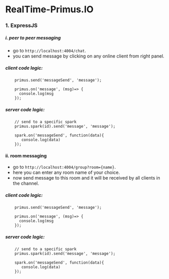 # RealTime-Primus.IO

### 1. ExpressJS

  ##### i. peer to peer messaging
   - go to `http://localhost:4004/chat`.
   - you can send message by clicking on any online client from right panel.

  ##### client code logic:

        primus.send('messageSend', 'message');

        primus.on('message', (msg)=> {
          console.log(msg
        });

  ##### server code logic:

        // send to a specific spark
        primus.spark(id).send('message', 'message');

        spark.on('messageSend', function(data){
           console.log(data)
        });

  #### ii. room messaging
   - go to `http://localhost:4004/group?room={name}`.
   - here you can enter any room name of your choice.
   - now send message to this room and it will be received by all clients in the channel.

  ##### client code logic:

        primus.send('messageSend', 'message');

        primus.on('message', (msg)=> {
          console.log(msg
        });

  ##### server code logic:

        // send to a specific spark
        primus.spark(id).send('message', 'message');

        spark.on('messageSend', function(data){
           console.log(data)
        });